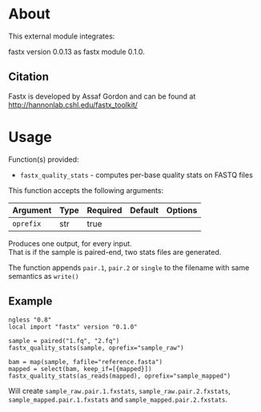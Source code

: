 # About

This external module integrates: 

fastx version 0.0.13 as fastx module 0.1.0.

## Citation

Fastx is developed by Assaf Gordon and can be found at
http://hannonlab.cshl.edu/fastx_toolkit/

# Usage

Function(s) provided:

* `fastx_quality_stats` - computes per-base quality stats on FASTQ files

This function accepts the following arguments:

| Argument | Type | Required | Default | Options |
| --- | --- | --- | --- | --- |
| `oprefix` | str | true |   |   |

Produces one output, for every input.  
That is if the sample is paired-end, two stats files are generated.

The function appends `pair.1`, `pair.2` or `single` to the filename with same semantics as `write()`

## Example

```
ngless "0.8"
local import "fastx" version "0.1.0"

sample = paired("1.fq", "2.fq")
fastx_quality_stats(sample, oprefix="sample_raw")

bam = map(sample, fafile="reference.fasta")
mapped = select(bam, keep_if=[{mapped}])
fastx_quality_stats(as_reads(mapped), oprefix="sample_mapped")
```

Will create `sample_raw.pair.1.fxstats`, `sample_raw.pair.2.fxstats`, `sample_mapped.pair.1.fxstats` and `sample_mapped.pair.2.fxstats`.
